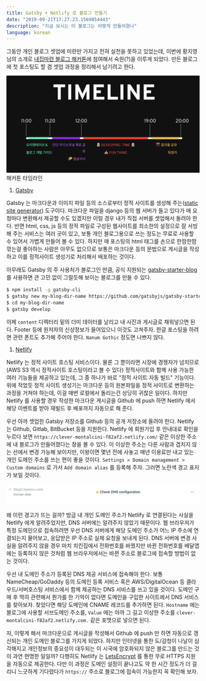 ```yaml
---
title: Gatsby + Netlify 로 블로그 만들기
date: "2019-09-21T17:27:23.1569054443"
description: "지금 보시는 이 블로그는 어떻게 만들어졌나"
language: korean
---
```


그동안 개인 블로그 셋업에 미련만 가지고 전혀 실천을 못하고 있었는데, 이번에 황지영 님의 소개로 [내집마련 블로그 해커톤](https://www.notion.so/be735a45ff444a48bd4a23a0a299e2e5)에 참여해서 숙원(?)을 이루게 되었다. 만든 블로그에 첫 포스팅도 할 겸 셋업 과정을 정리해서 남기려고 한다.

![해커톤 타임라인](./timeline.png)
해커톤 타임라인

1. [Gatsby](https://www.gatsbyjs.org/)

Gatsby 는 마크다운과 이미지 파일 등의 소스로부터 정적 사이트를 생성해 주는([static site generator](https://www.staticgen.com/)) 도구이다. 마크다운 파일을 django 등의 웹 서버가 들고 있다가 매 요청마다 변환해서 제공할 수도 있겠지만 이럴 경우 내가 직접 서버를 셋업해서 돌려야 한다. 반면 html, css, js 등의 정적 파일로 구성된 웹사이트를 최소한의 설정으로 잘 서빙해 주는 서비스는 여러 곳이 있고, 보통 개인 블로그용으로 쓰는 정도는 무료로 사용할 수 있어서 가볍게 만들어 볼 수 있다. 하지만 매 포스팅의 html 태그를 손으로 한땀한땀 깎는걸 좋아하는 사람은 아무도 없으므로 보통은 마크다운 등의 문법으로 게시글을 작성하고 이를 정적사이트 생성기로 처리해서 배포하는 것이다.

아무래도 Gatsby 의 주 사용처가 블로그인 만큼, 공식 지원되는 [gatsby-starter-blog](https://www.gatsbyjs.org/starters/gatsbyjs/gatsby-starter-blog/) 를 사용하면 큰 고민 없이 그럴듯해 보이는 블로그를 만들 수 있다.

```sh
$ npm install -g gatsby-cli
$ gatsby new my-blog-dir-name https://github.com/gatsbyjs/gatsby-starter-blog
$ cd my-blog-dir-name
$ gatsby develop
```

이제 `content` 디렉터리 밑의 더미 데이터를 날리고 내 사진과 게시글로 채워넣으면 된다. Footer 등에 원저자의 신상정보가 들어있으니 이것도 고쳐주자. 한글 포스팅을 하려면 관련 폰트도 추가해 주어야 한다. `Nanum Gothic` 정도면 나쁘지 않다.

1. [Netlify](https://www.netlify.com/)

Netlify 는 정적 사이트 호스팅 서비스이다. 물론 그 뿐이라면 시장에 경쟁자가 넘치므로(AWS S3 역시 정적사이트 호스팅이라고 볼 수 있다) 정적사이트와 함께 사용 가능한 여러 기능들을 제공하고 있는데, 그 중 하나가 바로 "정적 사이트 자동 빌드" 기능이다. 위에 적었듯 정적 사이트 생성기는 마크다운 등의 원본파일을 정적 사이트로 변환하는 과정을 거쳐야 하는데, 이걸 매번 로컬에서 돌리는건 상당히 귀찮은 일이다. 하지만 Netlify 를 사용할 경우 작성한 마크다운 게시글을 Github 에 push 하면 Netlify 에서 해당 이벤트를 받아 재빌드 후 배포까지 자동으로 해 준다.

우선 아까 셋업한 Gatsby 저장소를 Github 등의 공개 저장소에 올려야 한다. Netlify 는 Github, Gitlab, BitBucket 등을 지원한다. Netlify 에 회원가입 후 안내대로 확인을 누르다 보면 `https://clever-montalcini-f82af2.netlify.com/` 같은 이상한 주소에 내 블로그가 만들어졌다는 창을 볼 수 있다. 이 이상한 주소는 다른 사람과 겹치지 않는 선에서 변경 가능해 보이지만, 이왕이면 몇년 전에 사놓고 매년 이용료만 내고 있는 개인 도메인 주소를 쓰는 편이 좋을 것이다. `Settings > Domain management > Custom domains` 로 가서 `Add domain alias` 를 등록해 주자. 그러면 노란색 경고 표지가 보일 것이다.

![워닝](./check-dns-conf.png)

왜 이런 경고가 뜨는 걸까? 방금 내 개인 도메인 주소가 Netlify 로 연결된다는 사실을 Netlify 에게 알려주었지만, DNS 서버에는 알려주지 않았기 때문이다. 웹 브라우저가 특정 도메인으로 접속하려면 우선 DNS 서버에게 해당 도메인 주소가 어느 IP 주소에 연결되는지 물어보고, 응답받은 IP 주소로 실제 요청을 보내게 된다. DNS 서버에 변경 사실을 알려주지 않을 경우 마치 치킨집에서 전화번호를 바꿨지만 바뀐 전화번호를 배달앱에는 등록하지 않은 것처럼 웹 브라우저에서는 바뀐 주소로 블로그에 접속할 방법이 없는 것이다.

우선 내 도메인 주소가 등록된 DNS 제공 서비스에 접속해야 한다. 보통 NameCheap/GoDaddy 등의 도메인 등록 서비스 혹은 AWS/DigitalOcean 등 클라우드/서버호스팅 서비스에서 함께 제공하는 DNS 서비스를 쓰고 있을 것이다. 도메인 구매 후 딱히 관련해서 뭔가를 한 기억이 없다면 도메인을 구입한 사이트에서 DNS 서비스를 찾아보자. 찾았다면 해당 도메인에 CNAME 레코드를 추가하면 된다. `Hostname` 에는 블로그에 사용할 서브도메인 주소를, `Value` 에는 아까 그 길고 이상한 주소를 `clever-montalcini-f82af2.netlify.com.` 같은 포맷으로 넣으면 된다.

자, 이렇게 해서 마크다운으로 게시글을 작성해서 Github 에 push 만 하면 자동으로 갱신되는 개인 도메인 블로그를 가지게 되었다. 하지만 인터넷을 통한 도/감청이 나날이 심각해지고 개인정보의 중요성이 대두되는 이 시국에 암호화되지 않은 블로그를 만드는 것이 과연 현명한 일일까? 다행히도 Netlify 는 [LetsEncrypt](https://letsencrypt.org/) 를 통한 무로 HTTPS 지원을 자동으로 제공한다. 다만 이 과정은 도메인 설정이 끝나고도 약 한 시간 정도가 더 걸리니 느긋하게 기다렸다가 `https://` 주소로 블로그에 접속이 가능한지 꼭 확인해 보자.
